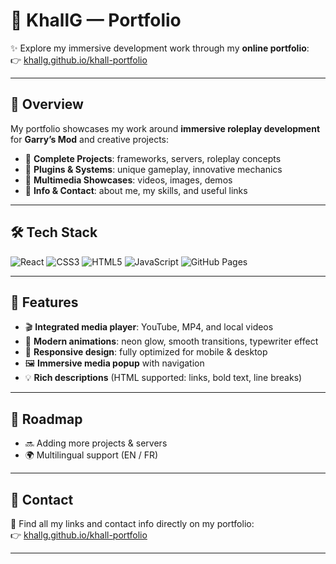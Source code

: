 # 🚀 KhallG — Portfolio

✨ Explore my immersive development work through my **online portfolio**:  
👉 [khallg.github.io/khall-portfolio](https://khallg.github.io/khall-portfolio/)

---

## 📌 Overview

My portfolio showcases my work around **immersive roleplay development** for **Garry’s Mod** and creative projects:  
- 🔹 **Complete Projects**: frameworks, servers, roleplay concepts  
- 🔹 **Plugins & Systems**: unique gameplay, innovative mechanics  
- 🔹 **Multimedia Showcases**: videos, images, demos  
- 🔹 **Info & Contact**: about me, my skills, and useful links  

---

## 🛠️ Tech Stack

![React](https://img.shields.io/badge/-React-61DBFB?logo=react&logoColor=black&style=for-the-badge)
![CSS3](https://img.shields.io/badge/-CSS3-1572B6?logo=css3&logoColor=white&style=for-the-badge)
![HTML5](https://img.shields.io/badge/-HTML5-E34F26?logo=html5&logoColor=white&style=for-the-badge)
![JavaScript](https://img.shields.io/badge/-JavaScript-F7E017?logo=javascript&logoColor=black&style=for-the-badge)
![GitHub Pages](https://img.shields.io/badge/-GitHub%20Pages-181717?logo=github&logoColor=white&style=for-the-badge)

---

## 🎥 Features

- 🎬 **Integrated media player**: YouTube, MP4, and local videos  
- 🎨 **Modern animations**: neon glow, smooth transitions, typewriter effect  
- 📱 **Responsive design**: fully optimized for mobile & desktop  
- 🖼️ **Immersive media popup** with navigation  
- 💡 **Rich descriptions** (HTML supported: links, bold text, line breaks)

---

## 🌌 Roadmap

- 🔜 Adding more projects & servers  
- 🌍 Multilingual support (EN / FR)  

---

## 📣 Contact

💬 Find all my links and contact info directly on my portfolio:  
👉 [khallg.github.io/khall-portfolio](https://khallg.github.io/khall-portfolio/)

---
